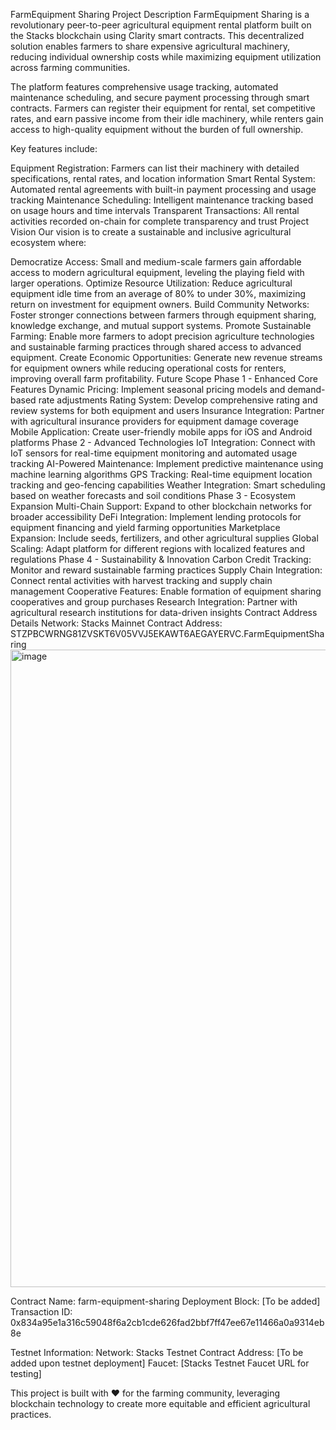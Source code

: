 FarmEquipment Sharing
Project Description
FarmEquipment Sharing is a revolutionary peer-to-peer agricultural equipment rental platform built on the Stacks blockchain using Clarity smart contracts. This decentralized solution enables farmers to share expensive agricultural machinery, reducing individual ownership costs while maximizing equipment utilization across farming communities.

The platform features comprehensive usage tracking, automated maintenance scheduling, and secure payment processing through smart contracts. Farmers can register their equipment for rental, set competitive rates, and earn passive income from their idle machinery, while renters gain access to high-quality equipment without the burden of full ownership.

Key features include:

Equipment Registration: Farmers can list their machinery with detailed specifications, rental rates, and location information
Smart Rental System: Automated rental agreements with built-in payment processing and usage tracking
Maintenance Scheduling: Intelligent maintenance tracking based on usage hours and time intervals
Transparent Transactions: All rental activities recorded on-chain for complete transparency and trust
Project Vision
Our vision is to create a sustainable and inclusive agricultural ecosystem where:

Democratize Access: Small and medium-scale farmers gain affordable access to modern agricultural equipment, leveling the playing field with larger operations.
Optimize Resource Utilization: Reduce agricultural equipment idle time from an average of 80% to under 30%, maximizing return on investment for equipment owners.
Build Community Networks: Foster stronger connections between farmers through equipment sharing, knowledge exchange, and mutual support systems.
Promote Sustainable Farming: Enable more farmers to adopt precision agriculture technologies and sustainable farming practices through shared access to advanced equipment.
Create Economic Opportunities: Generate new revenue streams for equipment owners while reducing operational costs for renters, improving overall farm profitability.
Future Scope
Phase 1 - Enhanced Core Features
Dynamic Pricing: Implement seasonal pricing models and demand-based rate adjustments
Rating System: Develop comprehensive rating and review systems for both equipment and users
Insurance Integration: Partner with agricultural insurance providers for equipment damage coverage
Mobile Application: Create user-friendly mobile apps for iOS and Android platforms
Phase 2 - Advanced Technologies
IoT Integration: Connect with IoT sensors for real-time equipment monitoring and automated usage tracking
AI-Powered Maintenance: Implement predictive maintenance using machine learning algorithms
GPS Tracking: Real-time equipment location tracking and geo-fencing capabilities
Weather Integration: Smart scheduling based on weather forecasts and soil conditions
Phase 3 - Ecosystem Expansion
Multi-Chain Support: Expand to other blockchain networks for broader accessibility
DeFi Integration: Implement lending protocols for equipment financing and yield farming opportunities
Marketplace Expansion: Include seeds, fertilizers, and other agricultural supplies
Global Scaling: Adapt platform for different regions with localized features and regulations
Phase 4 - Sustainability & Innovation
Carbon Credit Tracking: Monitor and reward sustainable farming practices
Supply Chain Integration: Connect rental activities with harvest tracking and supply chain management
Cooperative Features: Enable formation of equipment sharing cooperatives and group purchases
Research Integration: Partner with agricultural research institutions for data-driven insights
Contract Address Details
Network: Stacks Mainnet
Contract Address: STZPBCWRNG81ZVSKT6V05VVJ5EKAWT6AEGAYERVC.FarmEquipmentSharing
<img width="1920" height="1020" alt="image" src="https://github.com/user-attachments/assets/65206c73-836f-45bd-8b4d-27d7a20541cf" />

Contract Name: farm-equipment-sharing
Deployment Block: [To be added]
Transaction ID: 0x834a95e1a316c59048f6a2cb1cde626fad2bbf7ff47ee67e11466a0a9314eb8e

Testnet Information:
Network: Stacks Testnet
Contract Address: [To be added upon testnet deployment]
Faucet: [Stacks Testnet Faucet URL for testing]

This project is built with ❤️ for the farming community, leveraging blockchain technology to create more equitable and efficient agricultural practices.

